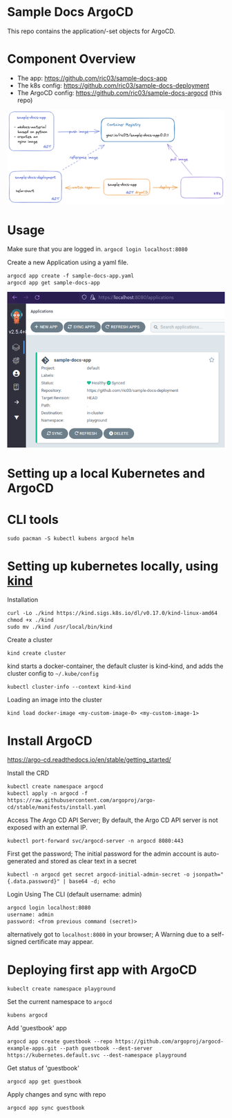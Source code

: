 # Sample Docs ArgoCD

This repo contains the application/-set objects for ArgoCD.

# Component Overview

- The app: https://github.com/ric03/sample-docs-app
- The k8s config: https://github.com/ric03/sample-docs-deployment
- The ArgoCD config: https://github.com/ric03/sample-docs-argocd (this repo)

<picture>
  <source media="(prefers-color-scheme: dark)" srcset="docs/component-overview-transparent-darkmode.png">
  <img alt="Component Overview" src="docs/component-overview-transparent.png">
</picture>

# Usage

Make sure that you are logged in. `argocd login localhost:8080`

Create a new Application using a yaml file.

```shell
argocd app create -f sample-docs-app.yaml
argocd app get sample-docs-app
```

![](docs/screenshot-argocd-ui-sample-docs-app.png "Screenshot ArgoCD UI of sample-docs-app")

# Setting up a local Kubernetes and ArgoCD

# CLI tools

```
sudo pacman -S kubectl kubens argocd helm
```

# Setting up kubernetes locally, using [kind](https://kind.sigs.k8s.io/)

Installation

```shell
curl -Lo ./kind https://kind.sigs.k8s.io/dl/v0.17.0/kind-linux-amd64
chmod +x ./kind
sudo mv ./kind /usr/local/bin/kind
```

Create a cluster

```
kind create cluster
```

kind starts a docker-container, the default cluster is kind-kind, and adds the cluster config to `~/.kube/config`

```
kubectl cluster-info --context kind-kind
```

Loading an image into the cluster

```
kind load docker-image <my-custom-image-0> <my-custom-image-1>
```

# Install ArgoCD

https://argo-cd.readthedocs.io/en/stable/getting_started/

Install the CRD

```
kubectl create namespace argocd
kubectl apply -n argocd -f https://raw.githubusercontent.com/argoproj/argo-cd/stable/manifests/install.yaml
```

Access The Argo CD API Server; By default, the Argo CD API server is not exposed with an external IP.

```
kubectl port-forward svc/argocd-server -n argocd 8080:443
```

First get the password; The initial password for the admin account is auto-generated and stored as clear text in a
secret

```
kubectl -n argocd get secret argocd-initial-admin-secret -o jsonpath="{.data.password}" | base64 -d; echo
```

Login Using The CLI (default username: admin)

```
argocd login localhost:8080
username: admin
password: <from previous command (secret)>
```

alternatively got to `localhost:8080` in your browser; A Warning due to a self-signed certificate may appear.

# Deploying first app with ArgoCD

```
kubeclt create namespace playground
```

Set the current namespace to `argocd`

```
kubens argocd
```

Add 'guestbook' app

```
argocd app create guestbook --repo https://github.com/argoproj/argocd-example-apps.git --path guestbook --dest-server https://kubernetes.default.svc --dest-namespace playground
```

Get status of 'guestbook'

```
argocd app get guestbook
```

Apply changes and sync with repo

```
argocd app sync guestbook
```
